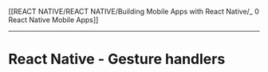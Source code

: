 [[REACT NATIVE/REACT NATIVE/Building Mobile Apps with React Native/_ 0 React Native Mobile Apps]]


---
# React Native - Gesture handlers
